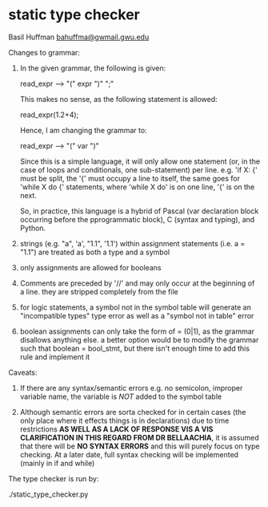 # static type checker


Basil Huffman
 bahuffma@gwmail.gwu.edu

 Changes to grammar:

 1. In the given grammar, the following is given:

    read_expr --> "(" expr ")" ";"

    This makes no sense, as the following statement is allowed:

    read_expr(1.2+4);

    Hence, I am changing the grammar to:

    read_expr --> "(" var ")"

    Since this is a simple language, it will only allow one statement
    (or, in the case of loops and conditionals, one sub-statement) per
    line. e.g. 'if X: {' must be split, the '{' must occupy a line to itself,
    the same goes for 'while X do {' statements, where 'while X do' is on
    one line, '{' is on the next.

    So, in practice, this language is a hybrid of Pascal (var
    declaration block occurring before the pprogrammatic block), C
    (syntax and typing), and Python.

 2. strings (e.g. "a", 'a', "1.1", '1.1') within assignment statements (i.e. a = "1.1")
    are treated as both a type and a symbol

 3. only assignments are allowed for booleans

 4. Comments are preceded by '//' and may only occur at the beginning of a line. they are
    stripped completely from the file

 5. for logic statements, a symbol not in the symbol table will generate an "incompatible
    types" type error as well as a "symbol not in table" error

 6. boolean assignments can only take the form of <bool> = (0|1), as the grammar disallows
    anything else. a better option would be to modify the grammar such that boolean = bool_stmt,
    but there isn't enough time to add this rule and implement it

 Caveats:

 1. If there are any syntax/semantic errors e.g. no semicolon, improper variable name, the variable
    is *NOT* added to the symbol table

 2. Although semantic errors are sorta checked for in certain cases (the only place where 
    it effects things is in declarations) due to time restrictions **AS WELL AS A 
    LACK OF RESPONSE VIS A VIS CLARIFICATION IN THIS REGARD FROM DR BELLAACHIA**, it is
    assumed that there will be **NO SYNTAX ERRORS** and this will purely focus on type 
    checking. At a later date, full syntax checking will be implemented (mainly in if and
    while)


The type checker is run by:

./static_type_checker.py <FILE>
